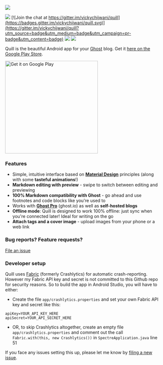 [![](https://dl.dropboxusercontent.com/u/3037831/quill-github/feature-graphic.png)][playstore]

[![](https://img.shields.io/circleci/project/vickychijwani/quill.svg)](https://circleci.com/gh/vickychijwani/quill)
[![Join the chat at https://gitter.im/vickychijwani/quill](https://badges.gitter.im/vickychijwani/quill.svg)](https://gitter.im/vickychijwani/quill?utm_source=badge&utm_medium=badge&utm_campaign=pr-badge&utm_content=badge)
![](https://img.shields.io/github/tag/vickychijwani/quill.svg)
[![](https://img.shields.io/badge/license-MIT-blue.svg)](/LICENSE)

Quill is the beautiful Android app for your [Ghost](https://ghost.org) blog. Get it [here on the Google Play Store][playstore].

<a href='https://play.google.com/store/apps/details?id=me.vickychijwani.spectre&utm_source=global_co&utm_medium=prtnr&utm_content=Mar2515&utm_campaign=PartBadge&pcampaignid=MKT-Other-global-all-co-prtnr-py-PartBadge-Mar2515-1'><img alt='Get it on Google Play' src='https://play.google.com/intl/en_us/badges/images/generic/en_badge_web_generic.png' width='300px'/></a>

### Features

- Simple, intuitive interface based on **[Material Design](https://material.google.com/)** principles (along with some **tasteful animations**!)
- **Markdown editing with preview** - swipe to switch between editing and previewing
- **100% Markdown compatibility with Ghost** - go ahead and use footnotes and code blocks like you're used to
- Works with **[Ghost Pro](https://ghost.org/pricing/)** (ghost.io) as well as **self-hosted blogs**
- **Offline mode**: Quill is designed to work 100% offline: just sync when you're connected later! Ideal for writing on the go
- **Attach tags and a cover image** - upload images from your phone or a web link

### Bug reports? Feature requests?

[File an issue](/CONTRIBUTING.md)



### Developer setup

Quill uses [Fabric](http://fabric.io/) (formerly Crashlytics) for automatic crash-reporting. However my Fabric API key and secret is not committed to this Github repo for security reasons. So to build the app in Android Studio, you will have to either:

- Create the file `app/crashlytics.properties` and set your own Fabric API key and secret like this:

```
apiKey=YOUR_API_KEY_HERE
apiSecret=YOUR_API_SECRET_HERE
```

- OR, to skip Crashlytics altogether, create an empty file `app/crashlytics.properties` and comment out the call `Fabric.with(this, new Crashlytics())` in `SpectreApplication.java` line 51

If you face any issues setting this up, please let me know by [filing a new issue](/issues/new).


[playstore]: https://play.google.com/store/apps/details?id=me.vickychijwani.spectre
